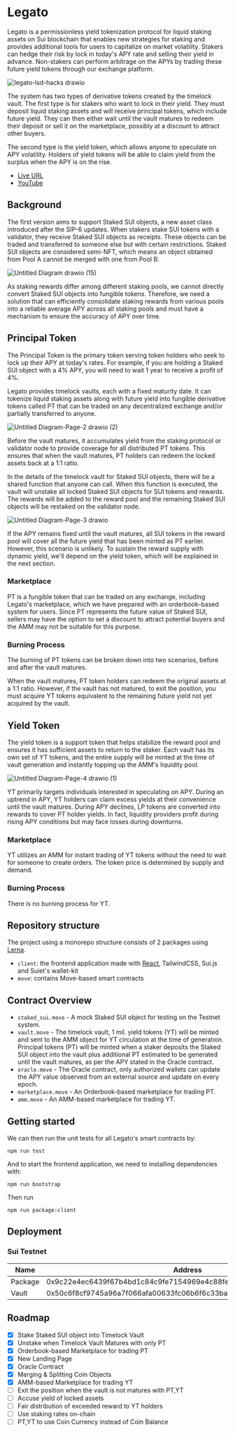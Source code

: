 # Legato

Legato is a permissionless yield tokenization protocol for liquid staking assets on Sui blockchain that enables new strategies for staking and provides additional tools for users to capitalize on market volatility. Stakers can hedge their risk by lock in today's APY rate and selling their yield in advance. Non-stakers can perform arbitrage on the APYs by trading these future yield tokens through our exchange platform.

![legato-lsd-hacks drawio](https://github.com/pisuthd/legato-finance/assets/18402217/557e9f25-4494-4dd3-ba1f-f4b07a3124a6)


The system has two types of derivative tokens created by the timelock vault. The first type is for stakers who want to lock in their yield. They must deposit liquid staking assets and will receive principal tokens, which include future yield. They can then either wait until the vault matures to redeem their deposit or sell it on the marketplace, possibly at a discount to attract other buyers.

The second type is the yield token, which allows anyone to speculate on APY volatility. Holders of yield tokens will be able to claim yield from the surplus when the APY is on the rise.

- [Live URL](https://app.legato.finance)
- [YouTube](https://youtu.be/r-t098SBnFo)

## Background

The first version aims to support Staked SUI objects, a new asset class introduced after the SIP-6 updates. When stakers stake SUI tokens with a validator, they receive Staked SUI objects as receipts. These objects can be traded and transferred to someone else but with certain restrictions. Staked SUI objects are considered semi-NFT, which means an object obtained from Pool A cannot be merged with one from Pool B.

![Untitled Diagram drawio (15)](https://github.com/pisuthd/legato-finance/assets/18402217/e5bbccb7-81ca-42ce-bd0a-726e2a5f9cbf)

As staking rewards differ among different staking pools, we cannot directly convert Staked SUI objects into fungible tokens. Therefore, we need a solution that can efficiently consolidate staking rewards from various pools into a reliable average APY across all staking pools and must have a mechanism to ensure the accuracy of APY over time.

## Principal Token

The Principal Token is the primary token serving token holders who seek to lock up their APY at today's rates. For example, if you are holding a Staked SUI object with a 4% APY, you will need to wait 1 year to receive a profit of 4%. 

Legato provides timelock vaults, each with a fixed maturity date. It can tokenize liquid staking assets along with future yield into fungible derivative tokens called PT that can be traded on any decentralized exchange and/or partially transferred to anyone.

![Untitled Diagram-Page-2 drawio (2)](https://github.com/pisuthd/legato-finance/assets/18402217/354e35fd-c784-4901-bcd7-38cc5bbefb7c)

Before the vault matures, it accumulates yield from the staking protocol or validator node to provide coverage for all distributed PT tokens. This ensures that when the vault matures, PT holders can redeem the locked assets back at a 1:1 ratio. 

In the details of the timelock vault for Staked SUI objects, there will be a shared function that anyone can call. When this function is executed, the vault will unstake all locked Staked SUI objects for SUI tokens and rewards. The rewards will be added to the reward pool and the remaining Staked SUI objects will be restaked on the validator node.

![Untitled Diagram-Page-3 drawio](https://github.com/pisuthd/legato-finance/assets/18402217/504e017b-8e00-415f-9824-a37ac4c71256)

If the APY remains fixed until the vault matures, all SUI tokens in the reward pool will cover all the future yield that has been minted as PT earlier. However, this scenario is unlikely. To sustain the reward supply with dynamic yield, we'll depend on the yield token, which will be explained in the next section.

### Marketplace

PT is a fungible token that can be traded on any exchange, including Legato's marketplace, which we have prepared with an orderbook-based system for users. Since PT represents the future value of Staked SUI, sellers may have the option to set a discount to attract potential buyers and the AMM may not be suitable for this purpose.

### Burning Process

The burning of PT tokens can be broken down into two scenarios, before and after the vault matures.

When the vault matures, PT token holders can redeem the original assets at a 1:1 ratio. However, if the vault has not matured, to exit the position, you must acquire YT tokens equivalent to the remaining future yield not yet acquired by the vault.

## Yield Token

The yield token is a support token that helps stabilize the reward pool and ensures it has sufficient assets to return to the staker. Each vault has its own set of YT tokens, and the entire supply will be minted at the time of vault generation and instantly topping up the AMM's liquidity pool.

![Untitled Diagram-Page-4 drawio (1)](https://github.com/pisuthd/legato-finance/assets/18402217/cf83dbbc-8326-4d8e-9ba6-79153f244044)

YT primarily targets individuals interested in speculating on APY. During an uptrend in APY, YT holders can claim excess yields at their convenience until the vault matures. During APY declines, LP tokens are converted into rewards to cover PT holder yields. In fact, liquidity providers profit during rising APY conditions but may face losses during downturns. 

### Marketplace

YT utilizes an AMM for instant trading of YT tokens without the need to wait for someone to create orders. The token price is determined by supply and demand.

### Burning Process

There is no burning process for YT.

## Repository structure

The project using a monorepo structure consists of 2 packages using [Lerna](https://lerna.js.org).

- `client`: the frontend application made with [React](https://react.dev/), TailwindCSS, Sui.js and Suiet's wallet-kit
- `move`: contains Move-based smart contracts

## Contract Overview

- `staked_sui.move` - A mock Staked SUI object for testing on the Testnet system.
- `vault.move` - The timelock vault, 1 mil. yield tokens (YT) will be minted and sent to the AMM object for YT circulation at the time of generation. Principal tokens (PT) will be minted when a staker deposits the Staked SUI object into the vault plus additional PT estimated to be generated until the vault matures, as per the APY stated in the Oracle contract.
- `oracle.move` - The Oracle contract, only authorized wallets can update the APY value observed from an external source and update on every epoch.
- `marketplace.move` - An Orderbook-based marketplace for trading PT.
- `amm.move` - An AMM-based marketplace for trading YT.

## Getting started

We can then run the unit tests for all Legato's smart contracts by:

```
npm run test
```

And to start the frontend application, we need to installing dependencies with:

```
npm run bootstrap
```
Then run
```
npm run package:client
```

## Deployment

### Sui Testnet

Name | Address 
--- | --- 
Package | 0x9c22e4ec6439f67b4bd1c84c9fe7154969e4c88fe1b414602c1a4d56a54209f6
Vault | 0x50c6f8cf9745a96a7f066afa00633fc06b6f6c33ba7aba4c49de521f07eacf4c

## Roadmap

- [x] Stake Staked SUI object into Timelock Vault
- [x] Unstake when Timelock Vault Matures with only PT
- [x] Orderbook-based Marketplace for trading PT
- [x] New Landing Page
- [x] Oracle Contract
- [x] Merging & Splitting Coin Objects
- [x] AMM-based Marketplace for trading YT
- [ ] Exit the position when the vault is not matures with PT,YT
- [ ] Accuse yield of locked assets
- [ ] Fair distribution of exceeded reward to YT holders
- [ ] Use staking rates on-chain
- [ ] PT,YT to use Coin Currency instead of Coin Balance
